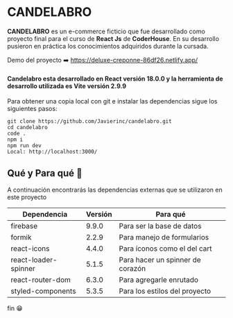 # CANDELABRO
**CANDELABRO** es un e-commerce ficticio que fue desarrollado como proyecto final para el curso de **React Js** de **CoderHouse**. En su desarrollo pusieron en práctica los conocimientos adquiridos durante la cursada.

Demo del proyecto ➡️ https://deluxe-creponne-86df26.netlify.app/


#### Candelabro esta desarrollado en React versión 18.0.0  y la herramienta de desarrollo utilizada es Vite versión 2.9.9

Para obtener una copia local con git e instalar las dependencias sigue los siguientes pasos:

```
git clone https://github.com/Javierinc/candelabro.git
cd candelabro
code .
npm i
npm run dev
Local: http://localhost:3000/
```


## Qué y Para qué 🤔
A continuación encontrarás las dependencias externas que se utilizaron en este proyecto

|  Dependencia |Versión   |  Para qué |
| ------------ | ------------ | ------------ |
| firebase  | 9.9.0  | Para ser la base de datos  |
|  formik |  2.2.9 |   Para manejo de formularios|
|  react-icons |  4.4.0 |Para íconos como el del cart   |
|react-loader-spinner   | 5.1.5  | Para hacer un spinner de corazón  |
| react-router-dom  | 6.3.0  | Para agregarle enrutado  |
|styled-components   |  5.3.5 |Para los estilos del proyecto   |

fin 😁